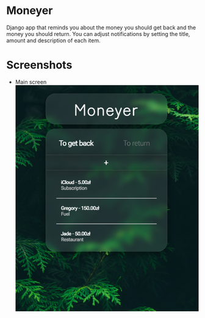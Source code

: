 # Moneyer
Django app that reminds you about the money you should get back and the money you should return. You can adjust notifications by setting the title, amount and description of each item.

# Screenshots
- Main screen
![alt text](https://github.com/Kamelleon/Moneyer/blob/main/app_screenshots/Moneyer.png)
